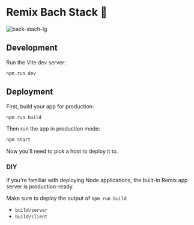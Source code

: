 # Remix Bach Stack 🎼

![back-stach-lg](https://github.com/ollieri3/bach-stack/assets/19469640/37cbc9c2-6b27-4477-be17-94eae955611d)

## Development

Run the Vite dev server:

```shellscript
npm run dev
```

## Deployment

First, build your app for production:

```sh
npm run build
```

Then run the app in production mode:

```sh
npm start
```

Now you'll need to pick a host to deploy it to.

### DIY

If you're familiar with deploying Node applications, the built-in Remix app server is production-ready.

Make sure to deploy the output of `npm run build`

- `build/server`
- `build/client`

